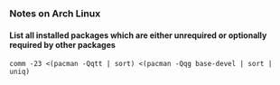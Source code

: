 ### Notes on Arch Linux

#### List all installed packages which are either unrequired or optionally required by other packages
```plaintext
comm -23 <(pacman -Qqtt | sort) <(pacman -Qqg base-devel | sort | uniq)
```